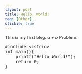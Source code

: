 ```yaml
---
layout: post
title: Hello, World!
tag: [Other]
stickie: true
---
```

This is my first blog.
$a + b$ Problem.

<pre class="brush: c++">
#include &lt;cstdio>
int main(){
	printf("Hello World!");
	return 0;
}
</pre>
